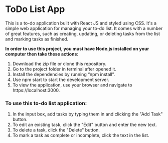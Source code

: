 # ToDo List App

This is a to-do application built with React JS and styled using CSS. It's a simple web application for managing your to-do list. It comes with a number of great features, such as creating, updating, or deleting tasks from the list and marking tasks as finished.

**In order to use this project, you must have Node.js installed on your computer then take these actions:**

1.	Download the zip file or clone this repository.
2.	Go to the project folder in terminal after opened it.
3.	Install the dependencies by running “npm install”.
4.	Use npm start to start the development server.
5.	To view the application, use your browser and navigate to https://localhost:3000.

### To use this to-do list application:

1. In the input box, add tasks by typing them in and clicking the "Add Task" button.
2. To edit an existing task, click the "Edit" button and enter the new text.
3. To delete a task, click the "Delete" button.
4. To mark a task as complete or incomplete, click the text in the list.
